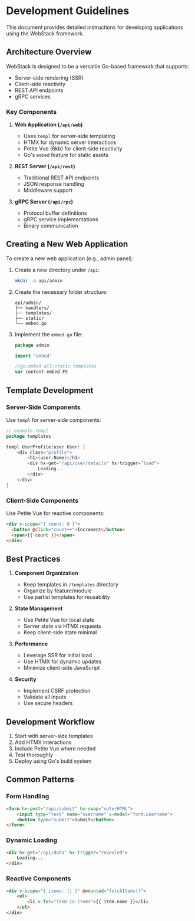 # Development Guidelines

This document provides detailed instructions for developing applications using the WebStack framework.

## Architecture Overview

WebStack is designed to be a versatile Go-based framework that supports:
- Server-side rendering (SSR)
- Client-side reactivity
- REST API endpoints
- gRPC services

### Key Components

1. **Web Application (`/api/web`)**
   - Uses `templ` for server-side templating
   - HTMX for dynamic server interactions
   - Petite Vue (6kb) for client-side reactivity
   - Go's `embed` feature for static assets

2. **REST Server (`/api/rest`)**
   - Traditional REST API endpoints
   - JSON response handling
   - Middleware support

3. **gRPC Server (`/api/rpc`)**
   - Protocol buffer definitions
   - gRPC service implementations
   - Binary communication

## Creating a New Web Application

To create a new web application (e.g., admin panel):

1. Create a new directory under `/api`:
   ```bash
   mkdir -p api/admin
   ```

2. Create the necessary folder structure:
   ```
   api/admin/
   ├── handlers/
   ├── templates/
   ├── static/
   └── embed.go
   ```

3. Implement the `embed.go` file:
   ```go
   package admin

   import "embed"

   //go:embed all:static templates
   var content embed.FS
   ```

## Template Development

### Server-Side Components

Use `templ` for server-side components:

```go
// example.templ
package templates

templ UserProfile(user User) {
    <div class="profile">
        <h1>{user.Name}</h1>
        <div hx-get="/api/user/details" hx-trigger="load">
            Loading...
        </div>
    </div>
}
```

### Client-Side Components

Use Petite Vue for reactive components:

```html
<div v-scope="{ count: 0 }">
  <button @click="count++">Increment</button>
  <span>{{ count }}</span>
</div>
```

## Best Practices

1. **Component Organization**
   - Keep templates in `/templates` directory
   - Organize by feature/module
   - Use partial templates for reusability

2. **State Management**
   - Use Petite Vue for local state
   - Server state via HTMX requests
   - Keep client-side state minimal

3. **Performance**
   - Leverage SSR for initial load
   - Use HTMX for dynamic updates
   - Minimize client-side JavaScript

4. **Security**
   - Implement CSRF protection
   - Validate all inputs
   - Use secure headers

## Development Workflow

1. Start with server-side templates
2. Add HTMX interactions
3. Include Petite Vue where needed
4. Test thoroughly
5. Deploy using Go's build system

## Common Patterns

### Form Handling
```html
<form hx-post="/api/submit" hx-swap="outerHTML">
    <input type="text" name="username" v-model="form.username">
    <button type="submit">Submit</button>
</form>
```

### Dynamic Loading
```html
<div hx-get="/api/data" hx-trigger="revealed">
    Loading...
</div>
```

### Reactive Components
```html
<div v-scope="{ items: [] }" @mounted="fetchItems()">
    <ul>
        <li v-for="item in items">{{ item.name }}</li>
    </ul>
</div>
